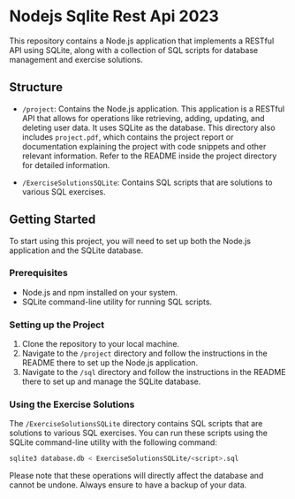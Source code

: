 #  Nodejs Sqlite Rest Api 2023

This repository contains a Node.js application that implements a RESTful API using SQLite, along with a collection of SQL scripts for database management and exercise solutions.

## Structure

- `/project`: Contains the Node.js application. This application is a RESTful API that allows for operations like retrieving, adding, updating, and deleting user data. It uses SQLite as the database. This directory also includes `project.pdf`, which contains the project report or documentation explaining the project with code snippets and other relevant information. Refer to the README inside the project directory for detailed information.

- `/ExerciseSolutionsSQLite`: Contains SQL scripts that are solutions to various SQL exercises.

## Getting Started

To start using this project, you will need to set up both the Node.js application and the SQLite database.

### Prerequisites

- Node.js and npm installed on your system.
- SQLite command-line utility for running SQL scripts.

### Setting up the Project

1. Clone the repository to your local machine.
2. Navigate to the `/project` directory and follow the instructions in the README there to set up the Node.js application.
3. Navigate to the `/sql` directory and follow the instructions in the README there to set up and manage the SQLite database.

### Using the Exercise Solutions

The `/ExerciseSolutionsSQLite` directory contains SQL scripts that are solutions to various SQL exercises. You can run these scripts using the SQLite command-line utility with the following command:

```bash
sqlite3 database.db < ExerciseSolutionsSQLite/<script>.sql
```

Please note that these operations will directly affect the database and cannot be undone. Always ensure to have a backup of your data.

